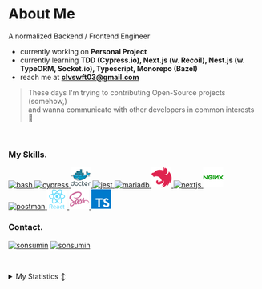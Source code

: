 # About Me

A normalized Backend / Frontend Engineer

- currently working on **Personal Project**
- currently learning **TDD (Cypress.io), Next.js (w. Recoil), Nest.js (w. TypeORM, Socket.io), Typescript, Monorepo (Bazel)**
- reach me at **clvswft03@gmail.com**

> These days I'm trying to contributing Open-Source projects (somehow,)\
> and wanna communicate with other developers in common interests 💬

&nbsp;

<h3 align="left">My Skills.</h3>
<p align="left"> <a href="https://www.gnu.org/software/bash/" target="_blank" rel="noreferrer"> <img src="https://www.vectorlogo.zone/logos/gnu_bash/gnu_bash-icon.svg" alt="bash" width="40" height="40"/> </a> <a href="https://www.cypress.io" target="_blank" rel="noreferrer"> <img src="https://raw.githubusercontent.com/simple-icons/simple-icons/6e46ec1fc23b60c8fd0d2f2ff46db82e16dbd75f/icons/cypress.svg" alt="cypress" width="40" height="40"/> </a> <a href="https://www.docker.com/" target="_blank" rel="noreferrer"> <img src="https://raw.githubusercontent.com/devicons/devicon/master/icons/docker/docker-original-wordmark.svg" alt="docker" width="40" height="40"/> </a> <a href="https://jestjs.io" target="_blank" rel="noreferrer"> <img src="https://www.vectorlogo.zone/logos/jestjsio/jestjsio-icon.svg" alt="jest" width="40" height="40"/> </a> <a href="https://mariadb.org/" target="_blank" rel="noreferrer"> <img src="https://www.vectorlogo.zone/logos/mariadb/mariadb-icon.svg" alt="mariadb" width="40" height="40"/> </a> <a href="https://nestjs.com/" target="_blank" rel="noreferrer"> <img src="https://raw.githubusercontent.com/devicons/devicon/master/icons/nestjs/nestjs-plain.svg" alt="nestjs" width="40" height="40"/> </a> <a href="https://nextjs.org/" target="_blank" rel="noreferrer"> <img src="https://cdn.worldvectorlogo.com/logos/nextjs-2.svg" alt="nextjs" width="40" height="40"/> </a> <a href="https://www.nginx.com" target="_blank" rel="noreferrer"> <img src="https://raw.githubusercontent.com/devicons/devicon/master/icons/nginx/nginx-original.svg" alt="nginx" width="40" height="40"/> </a> <a href="https://postman.com" target="_blank" rel="noreferrer"> <img src="https://www.vectorlogo.zone/logos/getpostman/getpostman-icon.svg" alt="postman" width="40" height="40"/> </a> <a href="https://reactjs.org/" target="_blank" rel="noreferrer"> <img src="https://raw.githubusercontent.com/devicons/devicon/master/icons/react/react-original-wordmark.svg" alt="react" width="40" height="40"/> </a> <a href="https://sass-lang.com" target="_blank" rel="noreferrer"> <img src="https://raw.githubusercontent.com/devicons/devicon/master/icons/sass/sass-original.svg" alt="sass" width="40" height="40"/> </a> <a href="https://www.typescriptlang.org/" target="_blank" rel="noreferrer"> <img src="https://raw.githubusercontent.com/devicons/devicon/master/icons/typescript/typescript-original.svg" alt="typescript" width="40" height="40"/> </a> </p>

<h3 align="left">Contact.</h3>
<p align="left"> <a href="https://linkedin.com/in/sonsumin" target="blank"><img align="center" src="https://raw.githubusercontent.com/rahuldkjain/github-profile-readme-generator/master/src/images/icons/Social/github.svg" alt="sonsumin" height="30" width="40" /></a> <a href="https://linkedin.com/in/sonsumin" target="blank"><img align="center" src="https://raw.githubusercontent.com/rahuldkjain/github-profile-readme-generator/master/src/images/icons/Social/linked-in-alt.svg" alt="sonsumin" height="30" width="40" /></a>
</p>

&nbsp;

<details>
 <summary>My Statistics ↕️</summary>

<!--START_SECTION:waka-->
![Code Time](http://img.shields.io/badge/Code%20Time-865%20hrs%2056%20mins-blue)

![Profile Views](http://img.shields.io/badge/Profile%20Views-0-blue)

**🐱 My GitHub Data** 

> 🏆 1,193 Contributions in the Year 2022
 > 
> 📦 12.5 MB Used in GitHub's Storage 
 > 
> 💼 Opted to Hire
 > 
> 📜 341 Public Repositories 
 > 
> 🔑 103 Private Repositories  
 > 
**I'm a Night 🦉** 

```text
🌞 Morning    19 commits     ███░░░░░░░░░░░░░░░░░░░░░░   15.08% 
🌆 Daytime    42 commits     ████████░░░░░░░░░░░░░░░░░   33.33% 
🌃 Evening    43 commits     ████████░░░░░░░░░░░░░░░░░   34.13% 
🌙 Night      22 commits     ████░░░░░░░░░░░░░░░░░░░░░   17.46%

```
📅 **I'm Most Productive on Thursday** 

```text
Monday       25 commits     █████░░░░░░░░░░░░░░░░░░░░   19.84% 
Tuesday      19 commits     ███░░░░░░░░░░░░░░░░░░░░░░   15.08% 
Wednesday    13 commits     ██░░░░░░░░░░░░░░░░░░░░░░░   10.32% 
Thursday     36 commits     ███████░░░░░░░░░░░░░░░░░░   28.57% 
Friday       12 commits     ██░░░░░░░░░░░░░░░░░░░░░░░   9.52% 
Saturday     8 commits      █░░░░░░░░░░░░░░░░░░░░░░░░   6.35% 
Sunday       13 commits     ██░░░░░░░░░░░░░░░░░░░░░░░   10.32%

```


📊 **This Week I Spent My Time On** 

```text
⌚︎ Time Zone: Asia/Seoul

💬 Programming Languages: 
Kotlin                   24 hrs 39 mins      ████████████████░░░░░░░░░   63.56% 
Other                    4 hrs 11 mins       ██░░░░░░░░░░░░░░░░░░░░░░░   10.79% 
XML                      3 hrs 29 mins       ██░░░░░░░░░░░░░░░░░░░░░░░   8.99% 
Python                   2 hrs 4 mins        █░░░░░░░░░░░░░░░░░░░░░░░░   5.34% 
Properties               46 mins             ░░░░░░░░░░░░░░░░░░░░░░░░░   1.99%

🔥 Editors: 
IntelliJ                 30 hrs 20 mins      ███████████████████░░░░░░   78.23% 
Browser                  4 hrs 6 mins        ██░░░░░░░░░░░░░░░░░░░░░░░   10.58% 
PyCharmCore              3 hrs 14 mins       ██░░░░░░░░░░░░░░░░░░░░░░░   8.34% 
VS Code                  35 mins             ░░░░░░░░░░░░░░░░░░░░░░░░░   1.54% 
Neovim                   30 mins             ░░░░░░░░░░░░░░░░░░░░░░░░░   1.31%

💻 Operating System: 
Linux                    38 hrs 24 mins      ████████████████████████░   99.04% 
Windows                  22 mins             ░░░░░░░░░░░░░░░░░░░░░░░░░   0.96%

```

**I Mostly Code in JavaScript** 

```text
JavaScript               20 repos            ██████░░░░░░░░░░░░░░░░░░░   25.97% 
TypeScript               18 repos            █████░░░░░░░░░░░░░░░░░░░░   23.38% 
Shell                    9 repos             ███░░░░░░░░░░░░░░░░░░░░░░   11.69% 
CSS                      7 repos             ██░░░░░░░░░░░░░░░░░░░░░░░   9.09% 
HTML                     6 repos             ██░░░░░░░░░░░░░░░░░░░░░░░   7.79%

```


**Timeline**

![Chart not found](https://raw.githubusercontent.com/todaypp/todaypp/master/charts/bar_graph.png) 


 Last Updated on 28/05/2022 12:47:26 UTC
<!--END_SECTION:waka-->
</details>
